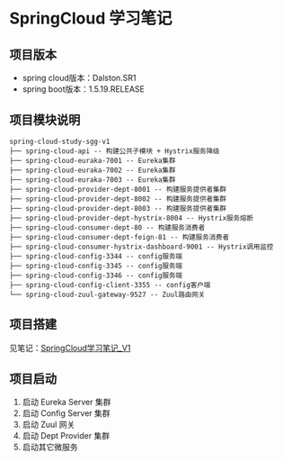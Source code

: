 # SpringCloud 学习笔记

## 项目版本

- spring cloud版本：Dalston.SR1
- spring boot版本：1.5.19.RELEASE

## 项目模块说明

```
spring-cloud-study-sgg-v1
├── spring-cloud-api -- 构建公共子模块 + Hystrix服务降级
├── spring-cloud-euraka-7001 -- Eureka集群
├── spring-cloud-euraka-7002 -- Eureka集群
├── spring-cloud-euraka-7003 -- Eureka集群
├── spring-cloud-provider-dept-8001 -- 构建服务提供者集群
├── spring-cloud-provider-dept-8002 -- 构建服务提供者集群
├── spring-cloud-provider-dept-8003 -- 构建服务提供者集群
├── spring-cloud-provider-dept-hystrix-8004 -- Hystrix服务熔断
├── spring-cloud-consumer-dept-80 -- 构建服务消费者
├── spring-cloud-consumer-dept-feign-81 -- 构建服务消费者
├── spring-cloud-consumer-hystrix-dashboard-9001 -- Hystrix调用监控
├── spring-cloud-config-3344 -- config服务端
├── spring-cloud-config-3345 -- config服务端
├── spring-cloud-config-3346 -- config服务端 
├── spring-cloud-config-client-3355 -- config客户端
└── spring-cloud-zuul-gateway-9527 -- Zuul路由网关
```

## 项目搭建

见笔记：[SpringCloud学习笔记_V1](SpringCloud学习笔记_V1.md)

## 项目启动

1. 启动 Eureka Server 集群
2. 启动 Config Server 集群
3. 启动 Zuul 网关
4. 启动 Dept Provider 集群
5. 启动其它微服务